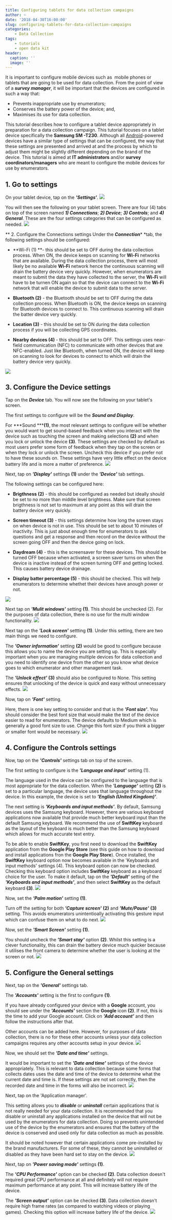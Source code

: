 ```yaml
---
title: Configuring tablets for data collection campaigns
author: ~
date: '2018-04-30T16:00:00'
slug: configuring-tablets-for-data-collection-campaigns
categories:
    - Data Collection
tags:
    - tutorials
    - open data kit
header:
  caption: ''
  image: ''
---
```


It is important to configure mobile devices such as &nbsp;mobile phones or tablets that are going to be used for data collection. From the point of view of a ***survey manager***, it will be important that the devices are configured in such a way that:

* Prevents inappropriate use by enumerators;
* Conserves the battery power of the device; and,
* Maximises its use for data collection.

This tutorial describes how to configure a tablet device appropriately in preparation for a data collection campaign. This tutorial focuses on a tablet device specifically the **Samsung SM -T230**. Although all <a href="http://www.android.com" target="_blank">Android</a>-powered devices have a similar type of settings that can be configured, the way that these settings are presented and arrived at and the process by which to adjust them might be slightly different depending on the brand of the device. This tutorial is aimed at **IT administrators** and/or **survey coordinators/managers** who are meant to configure the mobile devices for use by enumerators.
<br />

## 1. Go to settings
On your tablet device, tap on the ***'Settings'***.
<img src="/img/tutorials/go-to-settings.png" />
<br />

You will then see the following on your tablet screen. There are four (4) tabs on top of the screen named ***1) Connections***; ***2) Device***; ***3) Controls***; and ***4) General***. These are the four settings categories that can be configured as needed.
<img src="/img/tutorials/f757e156-1586-4b6d-8f13-60c006ef239f.png" />
<br />

** 2. Configure the Connections settings
Under the ***Connection**** *tab, the following settings should be configured:

* **Wi-Fi (1) **- this should be set to OFF during the data collection process. When ON, the device keeps on scanning for **Wi-Fi** networks that are available. During the data collection process, there will most likely be no available **Wi-Fi** network hence the continuous scanning will drain the battery device very quickly. However, when enumerators are meant to submit the data they have collected to the server, the **Wi-Fi** will have to be turnen ON again so that the device can connect to the **Wi-Fi** network that will enable the device to submit data to the server.

* **Bluetooth (2)** - the Bluetooth should be set to OFF during the data collection process. When Bluetooth is ON, the device keeps on scanning for Bluetooth devices to connect to. This continuous scanning will drain the batter device very quickly.

* **Location (3)** - this should be set to ON during the data collection process if you will be collecting GPS coordinates.

* **Nearby devices (4)** - this should be set to OFF. This settings uses near-field communication (NFC) to communicate with other devices that are NFC-enabled. Just like Bluetooth, when turned ON, the device will keep on scanning to look for devices to connect to which will drain the battery device very quickly.

<img src="/img/tutorials/configure-the-connections-settings.png" />
<br />

## 3. Configure the Device settings
Tap on the ***Device*** tab. You will now see the following on your tablet's screen.

The first settings to configure will be the ***Sound and Display***.

For ***Sound *****(1)**, the most relevant settings to configure will be whether you would want to get sound-based feedback when you interact with the device such as touching the screen and making selections **(2)** and when you lock or unlock the device **(3)**. These settings are checked by default as most users prefer some form of feedback when they tap on the screen or when they lock or unlock the screen. Uncheck this device if you prefer not to have these sounds on. These settings have very little effect on the device battery life and is more a matter of preference.
<img src="/img/tutorials/configure-the-device-settings.png" />
<br />

Next, tap on ***'Display'*** settings **(1)** under the ***'Device'*** tab settings.

The following settings can be configured here:

* **Brigthness (2)** - this should be configured as needed but ideally should be set to no more than middle level brightness. Make sure that screen brigthness is not set to maximum at any point as this will drain the battery device very quickly.

* **Screen timeout (3)** - this settings determine how long the screen stays on when device is not in use. This should be set to about 10 minutes of inactivity. This is just about enough time for enumerators to ask questions and get a response and then record on the device without the screen going OFF and then the device going on lock.

* **Daydream (4)** - this is the screensaver for these devices. This should be turned OFF because when activated, a screen saver turns on when the device is inactive instead of the screen turning OFF and getting locked. This causes battery device drainage.

* **Display batter percentage (5)** - this should be checked. This will help enumerators to determine whethet their devices have anough power or not.

<img src="/img/tutorials/49465425-9d8a-461a-b9df-8fe17c912a16.png" />
<br />

Next tap on ***'Mulit windows'*** setting **(1)**. This should be unchecked (2). For the purposes of data collection, there is no use for the multi window functionality.
<img src="/img/tutorials/9cc72447-6005-4ae8-a646-0b59b1d8255b.png" />
<br />

Next tap on the ***'Lock screen'*** settting **(1)**. Under this setting, there are two main things we need to configure.

The ***'Owner information'*** setting **(2)** would be good to configure because this allows you to name the device you are setting up. This is especially important when you are managing multiple devices for data collection and you need to identify one device from the other so you know what device goes to which enumerator and other management task.

The ***'Unlock effect'*** **(3)** should also be configured to None. This setting ensures that unlocking of the device is quick and easy without unnecessary effects.
<img src="/img/tutorials/3a74f296-3ecf-4c8e-bbe7-fbff003171bf.png" />
<br />

Now, tap on ***'Font'*** setting.

Here, there is one key setting to consider and that is the ***'Font size'***. You should consider the best font size that would make the text of the device easier to read for enumerators. The device defaults to Medium which is generally a good font size to use. Change this font size if you think a bigger or smaller font would be necessary.
<img src="/img/tutorials/f47e02fc-9667-4c25-a13b-ee855d7f0a1c.png" />
<br />

## 4. Configure the Controls settings
Now, tap on the ***'Controls'*** settings tab on top of the screen.

The first setting to configure is the ***'Language and input'*** setting (1).

The language used in the device can be configured to the language that is most appropriate for the data collection. When the ***'Language'*** setting **(2)** is set to a particular language, the device uses that language throughout the device. In this example, the device is set to ***'English (United Kingdom)'***.

The next setting is ***'Keyboards and input methods'***. By default, Samsung devices uses the Samsung keyboard. However, there are various keyboard applications now available that provide much better keyboard input than the default Samsung keyboard. We recommend the use of **SwiftKey** keyboard as the layout of the keyboard is much better than the Samsung keyboard which allows for much accurate text entry.

To be able to enable **SwiftKey**, you first need to download the **SwiftKey** application from the **Google Play Store** (see this guide on how to download and install applications fron the **Google Play Store**). Once installed, the **SwiftKey** keyboard option now becomes available in the 'Keyboards and input methods' settings (4). This keyboard option can now be checked. Checking this keyboard option includes **SwiftKey** keyboard as a keyboard choice for the user. To make it default, tap on the ***'Default'*** setting of the ***'Keyboards and input methods'***, and then select **SwiftKey** as the default keyboard **(3)**.
<img src="/img/tutorials/configure-the-controls-settings.png" />
<br />

Now, set the ***'Palm motion'*** setting **(1)**.

Turn off the setting for both ***'Capture screen'*** **(2)** and ***'Mute/Pause'*** **(3)** setting. This avoids enumerators unintentioally activating this gesture input which can confuse them on what to do next.
<img src="/img/tutorials/d23a42fd-b7eb-4aae-9ef0-c84507215bf2.png" />
<br />

Now, set the ***'Smart Screen'*** setting **(1)**.

You should uncheck the ***'Smart stay'*** option **(2)**. Whilst this setting is a clever functionality, this can drain the battery device much quicker because it utilises the front camera to determine whether the user is looking at the screen or not.
<img src="/img/tutorials/6d344d6d-1855-4b22-9d93-77d9d548a36c.png" />
<br />

## 5. Configure the General settings
Next, tap on the ***'General'*** settings tab.

The ***'Accounts'*** setting is the first to configure **(1)**.

If you have already configured your device with a **Google** account, you should see under the ***'Accounts'*** section the **Google** icon **(2)**. If not, this is the time to add your Google account. Click on ***'Add account'*** and then follow the instructions after that.

Other accounts can be added here. However, for purposes of data collection, there is no for these other accounts unless your data collection campaigns requires any other accounts setup in your device.
<img src="/img/tutorials/configure-the-general-settings.png" />

Now, we should set the ***'Date and time'*** settings.

It would be important to set the ***'Date and time'*** settings of the device appropriately. This is relevant to data collection because some forms that collects dates uses the date and time of the device to determine what the current date and time is. If these settings are not set correctly, then the recorded date and time in the forms will also be incorrect.
<img src="/img/tutorials/4342dc1e-28e2-4837-ab84-7efb907b9c5f.png" />
<br />

Next, tap on the 'Application manager'.

This setting allows you to ***disable*** or ***uninstall*** certain applications that is not really needed for your data collection. It is recommended that you disable or uninstall any applications installed on the device that will not be used by the enumerators for data collection. Doing so prevents unintended use of the device by the enumerators and ensures that the battery of the device is conserved and used only for data collection as much as possible.

It should be noted however that certain applications come pre-installed by the brand manufacturers. For some of these, they cannot be uninstalled or disabled as they have been hard set to stay on the device.
<img src="/img/tutorials/70d6265c-5d6f-48be-bf96-c087d8ac1b97.png" />
<br />

Next, tap on ***'Power saving mode'*** settings **(1)**.

The ***'CPU Performance'*** option can be checked **(2)**. Data collection doesn't required great CPU performance at all and definitely will not require maximum performance at any point. This will increase battery life of the device.

The ***'Screen output'*** option can be checked **(3)**. Data collection doesn't require high frame rates (as compared to watching videos or playing games). Checking this option will increase battery life of the device.
<img src="/img/tutorials/59bba5a1-87d1-4c04-89fc-a18ab82b4191.png" />
